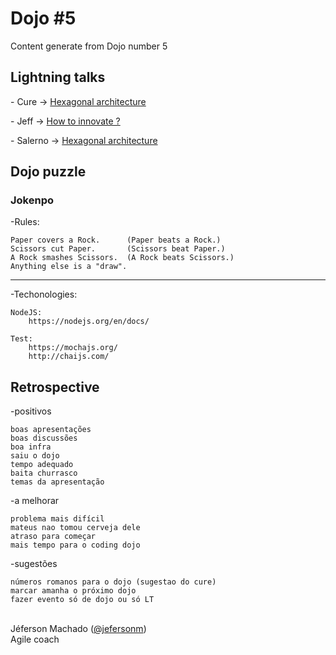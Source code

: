 <h1>Dojo #5</h1>

<p>Content generate from Dojo number 5</p>

<h2>Lightning talks</h2>

<p> - Cure -> <a href="http://www.slideshare.net/marcelocure/hexagonal-architecture">Hexagonal architecture</a></p>
<p> - Jeff -> <a href="http://www.slideshare.net/jefersonm/how-to-innovate-53596305">How to innovate ?</a></p>
<p> - Salerno -> <a href="http://www.slideshare.net/salerno1/v8-google">Hexagonal architecture</a></p>


<h2>Dojo puzzle</h2>

<h3>Jokenpo</h3>

-Rules:

	Paper covers a Rock.      (Paper beats a Rock.)
	Scissors cut Paper.       (Scissors beat Paper.)
	A Rock smashes Scissors.  (A Rock beats Scissors.)
	Anything else is a "draw".

------

-Techonologies:

	NodeJS:
		https://nodejs.org/en/docs/

	Test:
		https://mochajs.org/
		http://chaijs.com/
		
<h2>Retrospective</h2>

-positivos

	boas apresentações
	boas discussões
	boa infra
	saiu o dojo
	tempo adequado
	baita churrasco
	temas da apresentação

-a melhorar

	problema mais difícil
	mateus nao tomou cerveja dele
	atraso para começar
	mais tempo para o coding dojo

-sugestões

	números romanos para o dojo (sugestao do cure)
	marcar amanha o próximo dojo
	fazer evento só de dojo ou só LT


</br>
Jéferson Machado (<a href="http://www.twitter.com/jefersonm">@jefersonm</a>) </br>
Agile coach </br>
